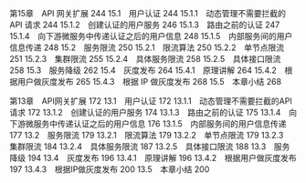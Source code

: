 第15章　API 网关扩展  244
15.1　用户认证  244
15.1.1　动态管理不需要拦截的 API 请求  244
15.1.2　创建认证的用户服务  246
15.1.3　路由之前的认证  247
15.1.4　向下游微服务中传递认证之后的用户信息  248
15.1.5　内部服务间的用户信息传递  248
15.2　服务限流  250
15.2.1　限流算法  250
15.2.2　单节点限流  251
15.2.3　集群限流  255
15.2.4　具体服务限流  258
15.2.5　具体接口限流  258
15.3　服务降级  262
15.4　灰度发布  264
15.4.1　原理讲解  264
15.4.2　根据用户做灰度发布  265
15.4.3　根据 IP 做灰度发布  268
15.5　本章小结  268

第13章　API网关扩展 172
13.1　用户认证 172
13.1.1　动态管理不需要拦截的API请求 172
13.1.2　创建认证的用户服务 174
13.1.3　路由之前的认证 175
13.1.4　向下游微服务中传递认证之后的用户信息 176
13.1.5　内部服务间的用户信息传递 177
13.2　服务限流 179
13.2.1　限流算法 179
13.2.2　单节点限流 179
13.2.3　集群限流 184
13.2.4　具体服务限流 187
13.2.5　具体接口限流 188
13.3　服务降级 194
13.4　灰度发布 196
13.4.1　原理讲解 196
13.4.2　根据用户做灰度发布 197
13.4.3　根据IP做灰度发布 200
13.5　本章小结 200